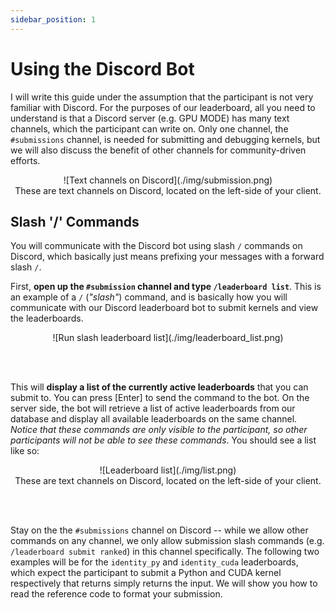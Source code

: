 ```yaml
---
sidebar_position: 1
---
```


# Using the Discord Bot
I will write this guide under the assumption that the participant is not very familiar with Discord. For
the purposes of our leaderboard, all you need to understand is that a Discord server (e.g. GPU MODE)
has many text channels, which the participant can write on. Only one channel, the `#submissions`
channel, is needed for submitting and debugging kernels, but we will also discuss the benefit of other channels
for community-driven efforts.

<center>![Text channels on Discord](./img/submission.png)</center>
<center>These are text channels on Discord, located on the left-side of your client.</center>

## Slash '/' Commands
You will communicate with the Discord bot using slash `/` commands on Discord, which basically just
means prefixing your messages with a forward slash `/`.

First, **open up the `#submission` channel and type `/leaderboard list`**. This is an example of a
`/` (*"slash"*) command, and is basically how you will communicate with our Discord leaderboard bot to submit 
kernels and view the leaderboards.

<center>![Run slash leaderboard list](./img/leaderboard_list.png)</center>

<br></br>

This will **display a list of the currently active leaderboards** that you can submit to. You can press
[Enter] to send the command to the bot. On the server side, the bot will retrieve a list of active
leaderboards from our database and display all available leaderboards on the same channel. *Notice
that these commands are only visible to the participant, so other participants will not be able to
see these commands*. You should see a list like so:


<center>![Leaderboard list](./img/list.png)</center>
<center>These are text channels on Discord, located on the left-side of your client.</center>

<br></br>

Stay on the the `#submissions` channel on Discord -- while we allow other commands on any channel, we only
allow submission slash commands (e.g. `/leaderboard submit ranked`) in this channel specifically. The
following two examples will be for the `identity_py` and `identity_cuda` leaderboards, which expect
the participant to submit a Python and CUDA kernel respectively that returns simply returns the
input. We will show you how to read the reference code to format your submission.
